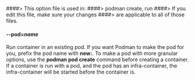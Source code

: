 ####> This option file is used in:
####>   podman create, run
####> If you edit this file, make sure your changes
####> are applicable to all of those files.
#### **--pod**=*name*

Run container in an existing pod. If you want Podman to make the pod for you, prefix the pod name with **new:**.
To make a pod with more granular options, use the **podman pod create** command before creating a container.
If a container is run with a pod, and the pod has an infra-container, the infra-container will be started before the container is.
